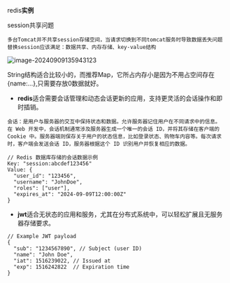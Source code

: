redis**实例**

session共享问题

```
多台Tomcat并不共享session存储空间，当请求切换到不同tomcat服务时导致数据丢失问题
替换session应该满足：数据共享、内存存储、key-value结构
```

![image-20240909135943123](D:\a_briup_learn\redis\redis实例.assets\image-20240909135943123.png)

String结构适合比较小的，而推荐Map，它所占内存小是因为不用占空间存在{name:…},只需要存放0数据就好。

- **redis**适合需要会话管理和动态会话更新的应用，支持更灵活的会话操作和即时插销。

```
会话：是用户与服务器的交互中保持状态和数据。允许服务器记住用户在不同请求中的信息。
在 Web 开发中，会话机制通常涉及服务器生成一个唯一的会话 ID，并将其存储在客户端的 Cookie 中。服务器端则保存关于用户的状态信息，比如登录状态、购物车内容等。每次请求时，客户端会发送会话 ID，服务器根据这个 ID 识别用户并恢复相应的数据。

// Redis 数据库存储的会话数据示例
Key: "session:abcdef123456"
Value: {
  "user_id": "123456",
  "username": "JohnDoe",
  "roles": ["user"],
  "expires_at": "2024-09-09T12:00:00Z"
}
```

- **jwt**适合无状态的应用和服务，尤其在分布式系统中，可以轻松扩展且无服务器存储要求。

```
// Example JWT payload
{
  "sub": "1234567890", // Subject (user ID)
  "name": "John Doe",
  "iat": 1516239022, // Issued at
  "exp": 1516242822  // Expiration time
}
```

